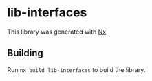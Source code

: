 # lib-interfaces

This library was generated with [Nx](https://nx.dev).

## Building

Run `nx build lib-interfaces` to build the library.
